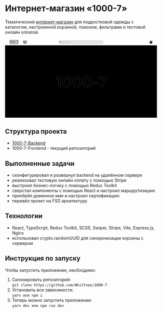# Интернет-магазин «1000-7»

Тематический [интернет-магазин](https://1000-7.shop) для подростковой одежды с каталогом, настроенной корзиной, поиском, фильтрами и тестовой онлайн оплатой.  

![alt text](/public/README.png)

## Структура проекта

- [1000-7-Backend](https://github.com/Whittnee/1000-7-Backend)
- 1000-7-Frontend - текущий репозиторий

## Выполненные задачи

- сконфигурировал и развернул backend на удалённом сервере
- реализовал тестовую онлайн оплату с помощью Stripe
- выстроил бизнес-логику с помощью Redux Toolkit
- сверстал компоненты с помощью React и настроил маршрутизацию
- приобрёл доменное имя и настроил сертификацию
- перевёл проект на FSD архитектуру

## Технологии 

- React, TypeScript, Redux Toolkit, SCSS, Swiper, Stripe, Vite, Express.js, Nginx
- использовал crypto.randomUUID для синхронизации корзины с сервером

## Инструкция по запуску

Чтобы запустить приложение, необходимо:
1. Склонировать репозиторий:  
```git clone https://github.com/Whittnee/1000-7```
2. Установить все зависимости:  
```yarn или npm i```
3. Теперь можно запустить приложение:  
```yarn dev или npm run dev```
